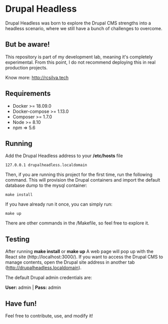 # Drupal Headless

Drupal Headless was born to explore the Drupal CMS strengths into a headless scenario, where we still have a bunch of challenges to overcome.

## But be aware!

This repository is part of my development lab, meaning it's completely experimental. From this point, I do not recommend deploying this in real production projects.

Know more: http://rcsilva.tech

## Requirements
  * Docker >= 18.09.0
  * Docker-compose >= 1.13.0
  * Composer >= 1.7.0
  * Node >= 8.10
  * npm => 5.6

## Running

Add the Drupal Headless address to your **/etc/hosts** file

`
127.0.0.1 drupalheadless.localdomain
`

Then, if you are running this project for the first time, run the following command. This will provision the Drupal containers and import the default database dump to the mysql container:

```
make install
```

If you have already run it once, you can simply run:

```
make up
```

There are other commands in the /Makefile, so feel free to explore it.

## Testing

After running **make install** or **make up** A web page will pop up with the React site (http://localhost:3000/). If you want to access the Drupal CMS to manage contents, open the Drupal site address in another tab (http://drupalheadless.localdomain).

The default Drupal admin credentials are:

**User:** admin | **Pass:** admin

## Have fun!

Feel free to contribute, use, and modify it!